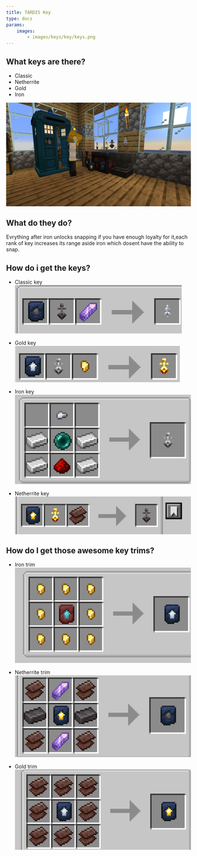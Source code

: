 ```yaml
---
title: TARDIS Key
type: docs
params:
    images:
        - images/keys/key/keys.png
---
```


## What keys are there?

* Classic
* Netherrite
* Gold
* Iron

![The keys](images/keys/key/keys.png)

## What do they do?

Evrything after iron unlocks snapping if you have enough loyalty for it,each rank of key increases its range aside iron which dosent have the ability to snap.

## How do i get the keys?

* Classic key
![Recpie1](images/keys/recpie/1.png)

* Gold key 
![Recpie5](images/keys/recpie/5.png)

* Iron key
![Recpie6](images/keys/recpie/6.png)

* Netherrite key
![Recpie7](images/keys/recpie/7.png)

## How do I get those awesome key trims?

* Iron trim
![Recpie2](images/keys/recpie/2.png)

* Netherrite trim
![Recpie3](images/keys/recpie/3.png)

* Gold trim
![Recpie4](images/keys/recpie/4.png)
